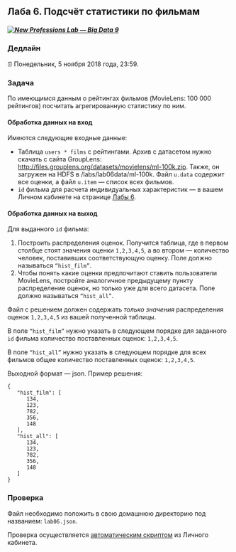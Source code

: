 ## Лаба 6. Подсчёт статистики по фильмам

##### [![New Professions Lab — Big Data 9](http://data.newprolab.com/public-newprolab-com/npl7.svg)](https://github.com/newprolab/content_bigdata9)

### Дедлайн

⏰  Понедельник, 5 ноября 2018 года, 23:59.

### Задача

По имеющимся данным о рейтингах фильмов (MovieLens: 100 000 рейтингов) посчитать агрегированную статистику по ним.

#### Обработка данных на вход

Имеются следующие входные данные:
* Таблица `users * films` с рейтингами. Архив с датасетом нужно скачать с сайта GroupLens: http://files.grouplens.org/datasets/movielens/ml-100k.zip. Также, он загружен на HDFS в /labs/lab06data/ml-100k. Файл `u.data` содержит все оценки, а файл `u.item` — список всех фильмов.
* `id` фильма для расчета индивидуальных характеристик — в вашем Личном кабинете на странице [Лабы 6](http://lk.newprolab.com/lab/laba06).

#### Обработка данных на выход

Для выданного `id` фильма: 
1. Построить распределения оценок. Получится таблица, где в первом столбце стоят значения оценки `1,2,3,4,5`, а во втором — количество человек, поставивших соответствующую оценку. Поле должно называться `“hist_film”`.
2. Чтобы понять какие оценки предпочитают ставить пользователи MovieLens, постройте аналогичное предыдущему пункту распределение оценок, но только уже для всего датасета. Поле должно называться `“hist_all”`.

Файл с решением должен содержать *только значения* распределения оценок `1,2,3,4,5` из вашей полученной таблицы. 

В поле `“hist_film”` нужно указать в следующем порядке для заданного `id` фильма  количество поставленных оценок: `1,2,3,4,5`.

В поле `“hist_all”` нужно указать в следующем порядке для всех фильмов общее количество поставленных оценок: `1,2,3,4,5`.

Выходной формат — json. Пример решения:

```
{
   "hist_film": [  
      134,
      123,
      782,
      356,
      148
   ],
   "hist_all": [  
      134,
      123,
      782,
      356,
      148
   ]
}
```

### Проверка

Файл необходимо положить в свою домашнюю директорию под названием: `lab06.json`.

Проверка осуществляется [автоматическим скриптом](http://lk.newprolab.com/lab/laba06) из Личного кабинета.

